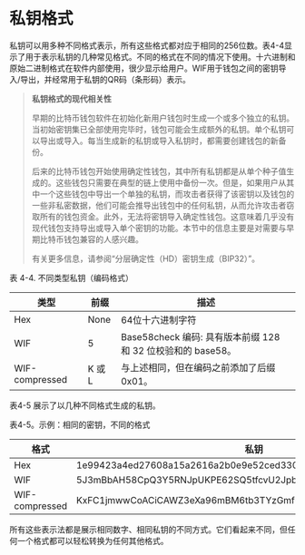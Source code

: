 # 私钥格式

私钥可以用多种不同格式表示，所有这些格式都对应于相同的256位数。表4-4显示了用于表示私钥的几种常见格式。不同的格式在不同的情况下使用。十六进制和原始二进制格式在软件内部使用，很少显示给用户。WIF用于钱包之间的密钥导入/导出，并经常用于私钥的QR码（条形码）表示。



> **私钥格式的现代相关性**
>
> 早期的比特币钱包软件在初始化新用户钱包时生成一个或多个独立的私钥。当初始密钥集已全部使用完毕时，钱包可能会生成额外的私钥。单个私钥可以导出或导入。每当生成新的私钥或导入私钥时，都需要创建钱包的新备份。
>
> 后来的比特币钱包开始使用确定性钱包，其中所有私钥都是从单个种子值生成的。这些钱包只需要在典型的链上使用中备份一次。但是，如果用户从其中一个这些钱包中导出一个单独的私钥，而攻击者获得了该密钥以及钱包的一些非私密数据，他们可能会推导出钱包中的任何私钥，从而允许攻击者窃取所有的钱包资金。此外，无法将密钥导入确定性钱包。这意味着几乎没有现代钱包支持导出或导入单个密钥的功能。本节中的信息主要是对需要与早期比特币钱包兼容的人感兴趣。
>
> 有关更多信息，请参阅“分层确定性（HD）密钥生成（BIP32）”。

表 4-4. 不同类型私钥（编码格式）

| 类型             | 前缀    | 描述                                            |
| -------------- | ----- | --------------------------------------------- |
| Hex            | None  | 64位十六进制字符                                     |
| WIF            | 5     | Base58check 编码: 具有版本前缀 128 和 32 位校验和的 base58。 |
| WIF-compressed | K 或 L | 与上述相同，但在编码之前添加了后缀 0x01。                       |

表4-5 展示了以几种不同格式生成的私钥。&#x20;

表4-5。示例：相同的密钥，不同的格式

<table><thead><tr><th width="176">格式</th><th>私钥</th></tr></thead><tbody><tr><td>Hex</td><td>1e99423a4ed27608a15a2616a2b0e9e52ced330ac530edcc32c8ffc6a526aedd</td></tr><tr><td>WIF</td><td>5J3mBbAH58CpQ3Y5RNJpUKPE62SQ5tfcvU2JpbnkeyhfsYB1Jcn</td></tr><tr><td>WIF-compressed</td><td>KxFC1jmwwCoACiCAWZ3eXa96mBM6tb3TYzGmf6YwgdGWZgawvrtJ</td></tr></tbody></table>

所有这些表示法都是展示相同数字、相同私钥的不同方式。它们看起来不同，但任何一个格式都可以轻松转换为任何其他格式。

